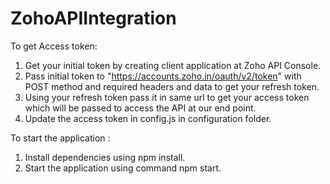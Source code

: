 # ZohoAPIIntegration

To get Access token:
1. Get your initial token by creating client application at Zoho API Console.
2. Pass initial token to "https://accounts.zoho.in/oauth/v2/token" with POST method and required headers and data to get your refresh token.
3. Using your refresh token pass it in same url to get your access token which will be passed to access the API at our end point.
4. Update the access token in config.js in configuration folder.

To start the application :
1. Install dependencies using npm install.
2. Start the application using command npm start.

